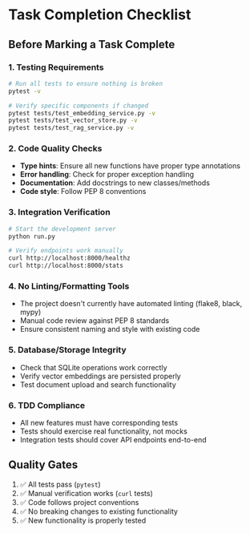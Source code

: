 # Task Completion Checklist

## Before Marking a Task Complete

### 1. Testing Requirements
```bash
# Run all tests to ensure nothing is broken
pytest -v

# Verify specific components if changed
pytest tests/test_embedding_service.py -v
pytest tests/test_vector_store.py -v  
pytest tests/test_rag_service.py -v
```

### 2. Code Quality Checks
- **Type hints**: Ensure all new functions have proper type annotations
- **Error handling**: Check for proper exception handling
- **Documentation**: Add docstrings to new classes/methods
- **Code style**: Follow PEP 8 conventions

### 3. Integration Verification
```bash
# Start the development server
python run.py

# Verify endpoints work manually
curl http://localhost:8000/healthz
curl http://localhost:8000/stats
```

### 4. No Linting/Formatting Tools
- The project doesn't currently have automated linting (flake8, black, mypy)
- Manual code review against PEP 8 standards
- Ensure consistent naming and style with existing code

### 5. Database/Storage Integrity
- Check that SQLite operations work correctly
- Verify vector embeddings are persisted properly
- Test document upload and search functionality

### 6. TDD Compliance
- All new features must have corresponding tests
- Tests should exercise real functionality, not mocks
- Integration tests should cover API endpoints end-to-end

## Quality Gates
1. ✅ All tests pass (`pytest`)
2. ✅ Manual verification works (`curl` tests)  
3. ✅ Code follows project conventions
4. ✅ No breaking changes to existing functionality
5. ✅ New functionality is properly tested